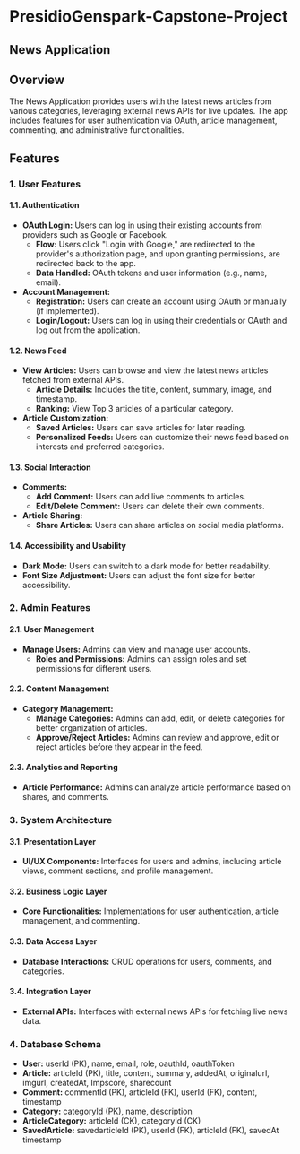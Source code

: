 # PresidioGenspark-Capstone-Project
## News Application

## Overview
The News Application provides users with the latest news articles from various categories, leveraging external news APIs for live updates. The app includes features for user authentication via OAuth, article management, commenting, and administrative functionalities.

## Features

### 1. User Features

#### 1.1. Authentication
- **OAuth Login:** Users can log in using their existing accounts from providers such as Google or Facebook.
  - **Flow:** Users click "Login with Google," are redirected to the provider's authorization page, and upon granting permissions, are redirected back to the app.
  - **Data Handled:** OAuth tokens and user information (e.g., name, email).
- **Account Management:**
  - **Registration:** Users can create an account using OAuth or manually (if implemented).
  - **Login/Logout:** Users can log in using their credentials or OAuth and log out from the application.

#### 1.2. News Feed
- **View Articles:** Users can browse and view the latest news articles fetched from external APIs.
  - **Article Details:** Includes the title, content, summary, image, and timestamp.
  - **Ranking:** View Top 3 articles of a particular category.
- **Article Customization:**
  - **Saved Articles:** Users can save articles for later reading.
  - **Personalized Feeds:** Users can customize their news feed based on interests and preferred categories.

#### 1.3. Social Interaction
- **Comments:**
  - **Add Comment:** Users can add live comments to articles.
  - **Edit/Delete Comment:** Users can delete their own comments.
- **Article Sharing:**
  - **Share Articles:** Users can share articles on social media platforms.

#### 1.4. Accessibility and Usability
- **Dark Mode:** Users can switch to a dark mode for better readability.
- **Font Size Adjustment:** Users can adjust the font size for better accessibility.

### 2. Admin Features

#### 2.1. User Management
- **Manage Users:** Admins can view and manage user accounts.
  - **Roles and Permissions:** Admins can assign roles and set permissions for different users.

#### 2.2. Content Management
- **Category Management:**
  - **Manage Categories:** Admins can add, edit, or delete categories for better organization of articles.
  - **Approve/Reject Articles:** Admins can review and approve, edit or reject articles before they appear in the feed.

#### 2.3. Analytics and Reporting
- **Article Performance:** Admins can analyze article performance based on shares, and comments.

### 3. System Architecture

#### 3.1. Presentation Layer
- **UI/UX Components:** Interfaces for users and admins, including article views, comment sections, and profile management.

#### 3.2. Business Logic Layer
- **Core Functionalities:** Implementations for user authentication, article management, and commenting.

#### 3.3. Data Access Layer
- **Database Interactions:** CRUD operations for users, comments, and categories.

#### 3.4. Integration Layer
- **External APIs:** Interfaces with external news APIs for fetching live news data.

### 4. Database Schema
- **User:** userId (PK), name, email, role, oauthId, oauthToken
- **Article:** articleId (PK), title, content, summary, addedAt, originalurl, imgurl, createdAt, Impscore, sharecount
- **Comment:** commentId (PK), articleId (FK), userId (FK), content, timestamp
- **Category:** categoryId (PK), name, description
- **ArticleCategory:** articleId (CK), categoryId (CK)
- **SavedArticle:** savedarticleId (PK), userId (FK), articleId (FK), savedAt timestamp
